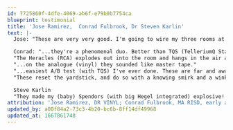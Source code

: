 ```yaml
---
id: 7725860f-4dfe-4069-ab6f-e79b0b7754ca
blueprint: testimonial
title: 'Jose Ramirez,  Conrad Fulbrook, Dr Steven Karlin'
text: |-
  Jose: "These are very very good. I'm going to wire my three rooms at Capfest with them."

  Conrad: "...they're a phenomenal duo. Better than TQS (TelleriumQ Statement) by some distance...not a subtle thing, (but) a massive difference."
  "The Heracles (RCA) explodes out into the room and hangs in the air around you....(they) are in another league."
  "...on the analogue (vinyl) they sounded like master tape."
  "...easiest A/B test (with TQS) I've ever done. These are far and away transcendentally better than anything I've ever heard."
  "These reset the yardstick, and do so with a knowing smirk and a wink...they're masterful."

  Steve Karlin
  "They made my (baby) Spendors (with big Hegel integrated) explosive! You can have your subwoofer back...."
attribution: 'Jose Ramirez, DR VINYL; Conrad Fulbrook, MA RISD, early adopter and website design  Dr Steven Karlin, psychiatrist (ret), painter, and early adopter'
updated_by: a00f84a2-73c3-4b20-bc6b-8ff14df49968
updated_at: 1667861748
---
```

